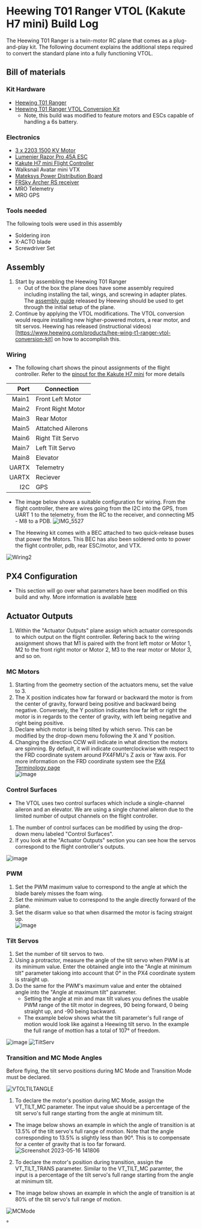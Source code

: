# Heewing T01 Ranger VTOL (Kakute H7 mini) Build Log
The Heewing T01 Ranger is a twin-motor RC plane that comes as a plug-and-play kit. The following document 
explains the additional steps required to convert the standard plane into a fully functioning VTOL.

## Bill of materials
### Kit Hardware
* [Heewing T01 Ranger](https://www.heewing.com/products/heewing-ranger-t-1-fpv-airplane-730mm-wingspan-epp-with-flight-controller-pnp-pro)
* [Heewing T01 Ranger VTOL Conversion Kit](https://www.heewing.com/products/hee-wing-t1-ranger-vtol-conversion-kit)
  * Note, this build was modified to feature motors and ESCs capable of handling a 6s battery. 
### Electronics
* [3 x 2203 1500 KV Motor](https://stanfpv.com/products/stan-fpv-2203-1500kv-pro-motor)
* [Lumenier Razor Pro 45A ESC](https://www.getfpv.com/lumenier-razor-pro-f3-blheli-32-45a-2-6s-esc.html?utm_source=google&utm_medium=cpc&utm_campaign=DM+-+NB+-+PMax+-+Shop+-+SM+-+ALL&utm_content=pmax_x&utm_keyword=&utm_matchtype=&campaign_id=19697845436&network=x&device=c&gclid=EAIaIQobChMIj73bk4Sg_QIVeQytBh3PZQetEAQYASABEgL_YvD_BwE)
* [Kakute H7 mini Flight Controller](https://shop.holybro.com/kakute-h7-mini_p1308.html)
* Walksnail Avatar mini VTX
* [Mateksys Power Distribution Board](https://www.getfpv.com/mateksys-servo-pdb-w-bec-5-5-36v-to-5-8-2v-svpdb-8s.html)
* [FRSky Archer RS receiver](https://www.frsky-rc.com/product/archer-rs/)
* MRO Telemetry
* MRO GPS
### Tools needed
The following tools were used in this assembly
* Soldering iron
* X-ACTO blade
* Screwdriver Set

## Assembly
1. Start by assembling the Heewing T01 Ranger
   * Out of the box the plane does have some assembly required including installing the tail, wings, and screwing in adapter plates.
The [assembly guide](https://cdn.shopifycdn.net/s/files/1/0553/6573/0348/files/T1_PNP_Assembly_Guide.pdf?v=1640164559) released by Heewing
should be used to get through the initial setup of the plane. 
2. Continue by applying the VTOL modifications. The VTOL conversion would require installing new higher-powered motors, a rear motor, and tilt servos. Heewing has released (instructional videos)[https://www.heewing.com/products/hee-wing-t1-ranger-vtol-conversion-kit] on how to accomplish this.
   
### Wiring
* The following chart shows the pinout assignments of the flight controller. Refer to the [pinout for the Kakute H7 mini](https://docs.holybro.com/fpv-flight-controller/kakute-h7-mini/pinout) for more details


| Port | Connection       |
|-----:|------------------|
| Main1|Front Left Motor  |
| Main2|Front Right Motor |
| Main3|Rear Motor        |
| Main5|Attatched Ailerons|
| Main6|Right Tilt Servo  |
| Main7|Left Tilt Servo   |
| Main8|Elevator          |
| UARTX|Telemetry         |
| UARTX|Reciever          |
|   I2C|GPS               |

* The image below shows a suitable configuration for wiring. From the flight controller, there are wires going from the I2C into the GPS, from UART 1 to the 
telemetry, from the RC to the receiver, and connecting M5 - M8 to a PDB.
![IMG_5527](https://user-images.githubusercontent.com/117425577/219988439-aa2120e9-12dd-4a75-89a7-9e9a51257035.jpg)





* The Heewing kit comes with a BEC attached to two quick-release buses that power the Motors. This BEC has also been soldered onto to power the
flight controller, pdb, rear ESC/motor, and VTX.

![Wiring2](https://user-images.githubusercontent.com/117425577/220202423-3d94a367-2aad-4e95-af08-018184116720.jpg)



## PX4 Configuration
* This section will go over what parameters have been modified on this build and why. More information is available [here](https://docs.px4.io/main/en/config/actuators.html)
## Actuator Outputs
1. Within the "Actuator Outputs" plane assign which actuator corresponds to which output on the flight controller. Refering back to the wiring assignment shows that M1 is paired with the front left motor or Motor 1, M2 to the front right motor or Motor 2, M3 to the rear motor or Motor 3, and so on. 
### MC Motors
1. Starting from the geometry section of the actuators menu, set the value to 3.
2. The X position indicates how far forward or backward the motor is from the center of gravity, forward being positive and backward being negative. Conversely, the Y position indicates how far left or right the motor is in regards to the center of gravity, with left being negative and right being positive.
3. Declare which motor is being tilted by which servo. This can be modified by the drop-down menu following the X and Y position.
4. Changing the direction CCW will indicate in what direction the motors are spinning. By default, it will indicate counterclockwise with respect to the FRD coordinate system around PX4FMU's Z axis or Yaw axis. For more information on the FRD coordinate system see the [PX4 Terminology page](https://docs.px4.io/main/en/contribute/notation.html)  
![image](https://github.com/arguelle/VTOL-at-UNLV/assets/117425577/b9510f60-84d5-42b6-80e2-de7e818d7d62)  

### Control Surfaces
   * The VTOL uses two control surfaces which include a single-channel aileron and an elevator. We are using a single channel aileron due to the limited number of output channels on the flight controller.
1. The number of control surfaces can be modified by using the drop-down menu labeled "Control Surfaces".
2. If you look at the "Actuator Outputs" section you can see how the servos correspond to the flight controller's outputs.  

![image](https://github.com/arguelle/VTOL-at-UNLV/assets/117425577/f7888395-c1ad-4173-8ca6-924d6846bb72)  

### PWM
1. Set the PWM maximum value to correspond to the angle at which the blade barely misses the foam wing.
2. Set the minimum value to correspond to the angle directly forward of the plane.
3. Set the disarm value so that when disarmed the motor is facing straignt up.  
![image](https://github.com/arguelle/VTOL-at-UNLV/assets/117425577/993e17e6-e1ed-4c26-8d37-da0aa8139ffe)  

### Tilt Servos
1. Set the number of tilt servos to two.
2. Using a protractor, measure the angle of the tilt servo when PWM is at its minimum value. Enter the obtained angle into the "Angle at minimum tilt" parameter takiong into account that 0° in the PX4 coordinate system is straight up.
3. Do the same for the PWM's maximum value and enter the obtained angle into the "Angle at maximum tilt" parameter.
   * Setting the angle at min and max tilt values you defines the usable PWM range of the tilt motor in degrees, 90 being forward, 0 being straight up, and -90 being backward.  
   * The example below shows what the tilt parameter's full range of motion would look like against a Heewing tilt servo. In the example the full range of mottion has a total of 107° of freedom.

![image](https://github.com/arguelle/VTOL-at-UNLV/assets/117425577/29d4ad1a-d3ca-4543-b36b-55729ed5380f)
![TiltServ](https://github.com/arguelle/VTOL-at-UNLV/assets/117425577/a685d131-4c25-42d9-a990-29ffcfba1133)


### Transition and MC Mode Angles
Before flying, the tilt servo positions during MC Mode and Transition Mode must be declared.

![VTOLTILTANGLE](https://user-images.githubusercontent.com/117425577/220211260-bbadd5ad-7194-4f5b-94d3-57c7c9989fd9.png)
1. To declare the motor's position during MC Mode, assign the VT_TILT_MC parameter. The input value should be a percentage of the tilt servo's full range starting from the angle at minimum tilt.
* The image below shows an example in which the angle of transition is at 13.5% of the tilt servo's full range of motion. Note that the angle corresponding to 13.5% is slightly less than 90°. This is to compensate for a center of gravity that is too far forward.
![Screenshot 2023-05-16 141806](https://github.com/arguelle/VTOL-at-UNLV/assets/117425577/eb4610c9-bae7-446c-b3a3-8cb394fcd563)


2. To declare the motor's position during transition, assign the VT_TILT_TRANS parameter. Similar to the VT_TILT_MC paramter, the input is a percentage of the tilt servo's full range starting from the angle at minimum tilt. 
* The image below shows an example in which the angle of transition is at 80% of the tilt servo's full range of motion.

![MCMode](https://github.com/arguelle/VTOL-at-UNLV/assets/117425577/97c083da-edd1-458e-b04a-a181d58ba79f)


°








